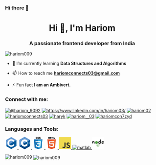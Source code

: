 ### Hi there 👋

<!--
**Hariom009/Hariom009** is a ✨ _special_ ✨ repository because its `README.md` (this file) appears on your GitHub profile.
Here are some ideas to get you started:
- 🔭 I’m currently working on ...
- 🌱 I’m currently learning ...
- 👯 I’m looking to collaborate on ...
- 🤔 I’m looking for help with ...
- 💬 Ask me about ...
- 📫 How to reach me: ...
- 😄 Pronouns: ...
- ⚡ Fun fact: ...
-->
<h1 align="center">Hi 👋, I'm Hariom</h1>
<h3 align="center">A passionate frontend developer from India</h3>

<p align="left"> <img src="https://komarev.com/ghpvc/?username=hariom009&label=Profile%20views&color=0e75b6&style=flat" alt="hariom009" /> </p>

- 🌱 I’m currently learning **Data Structures and Algorithms**

- 📫 How to reach me **hariomconnects03@gmail.com**

- ⚡ Fun fact **I am an Ambivert.**

<h3 align="left">Connect with me:</h3>
<p align="left">
<a href="https://twitter.com/@hariom_9092" target="blank"><img align="center" src="https://raw.githubusercontent.com/rahuldkjain/github-profile-readme-generator/master/src/images/icons/Social/twitter.svg" alt="@hariom_9092" height="30" width="40" /></a>
<a href="https://linkedin.com/in/https://www.linkedin.com/in/hariom03/" target="blank"><img align="center" src="https://raw.githubusercontent.com/rahuldkjain/github-profile-readme-generator/master/src/images/icons/Social/linked-in-alt.svg" alt="https://www.linkedin.com/in/hariom03/" height="30" width="40" /></a>
<a href="https://www.codechef.com/users/hariom02" target="blank"><img align="center" src="https://cdn.jsdelivr.net/npm/simple-icons@3.1.0/icons/codechef.svg" alt="hariom02" height="30" width="40" /></a>
<a href="https://www.hackerrank.com/hariomconnects03" target="blank"><img align="center" src="https://raw.githubusercontent.com/rahuldkjain/github-profile-readme-generator/master/src/images/icons/Social/hackerrank.svg" alt="hariomconnects03" height="30" width="40" /></a>
<a href="https://codeforces.com/profile/haryk" target="blank"><img align="center" src="https://raw.githubusercontent.com/rahuldkjain/github-profile-readme-generator/master/src/images/icons/Social/codeforces.svg" alt="haryk" height="30" width="40" /></a>
<a href="https://www.leetcode.com/hariom__03" target="blank"><img align="center" src="https://raw.githubusercontent.com/rahuldkjain/github-profile-readme-generator/master/src/images/icons/Social/leet-code.svg" alt="hariom__03" height="30" width="40" /></a>
<a href="https://auth.geeksforgeeks.org/user/hariomcon7zyd" target="blank"><img align="center" src="https://raw.githubusercontent.com/rahuldkjain/github-profile-readme-generator/master/src/images/icons/Social/geeks-for-geeks.svg" alt="hariomcon7zyd" height="30" width="40" /></a>
</p>

<h3 align="left">Languages and Tools:</h3>
<p align="left"> <a href="https://www.cprogramming.com/" target="_blank" rel="noreferrer"> <img src="https://raw.githubusercontent.com/devicons/devicon/master/icons/c/c-original.svg" alt="c" width="40" height="40"/> </a> <a href="https://www.w3schools.com/cpp/" target="_blank" rel="noreferrer"> <img src="https://raw.githubusercontent.com/devicons/devicon/master/icons/cplusplus/cplusplus-original.svg" alt="cplusplus" width="40" height="40"/> </a> <a href="https://www.w3schools.com/css/" target="_blank" rel="noreferrer"> <img src="https://raw.githubusercontent.com/devicons/devicon/master/icons/css3/css3-original-wordmark.svg" alt="css3" width="40" height="40"/> </a> <a href="https://www.w3.org/html/" target="_blank" rel="noreferrer"> <img src="https://raw.githubusercontent.com/devicons/devicon/master/icons/html5/html5-original-wordmark.svg" alt="html5" width="40" height="40"/> </a> <a href="https://developer.mozilla.org/en-US/docs/Web/JavaScript" target="_blank" rel="noreferrer"> <img src="https://raw.githubusercontent.com/devicons/devicon/master/icons/javascript/javascript-original.svg" alt="javascript" width="40" height="40"/> </a> <a href="https://www.mathworks.com/" target="_blank" rel="noreferrer"> <img src="https://upload.wikimedia.org/wikipedia/commons/2/21/Matlab_Logo.png" alt="matlab" width="40" height="40"/> </a> <a href="https://nodejs.org" target="_blank" rel="noreferrer"> <img src="https://raw.githubusercontent.com/devicons/devicon/master/icons/nodejs/nodejs-original-wordmark.svg" alt="nodejs" width="40" height="40"/> </a> </p>

<p><img align="left" src="https://github-readme-stats.vercel.app/api/top-langs?username=hariom009&show_icons=true&locale=en&layout=compact" alt="hariom009" /></p>

<p>&nbsp;<img align="center" src="https://github-readme-stats.vercel.app/api?username=hariom009&show_icons=true&locale=en" alt="hariom009" /></p>
